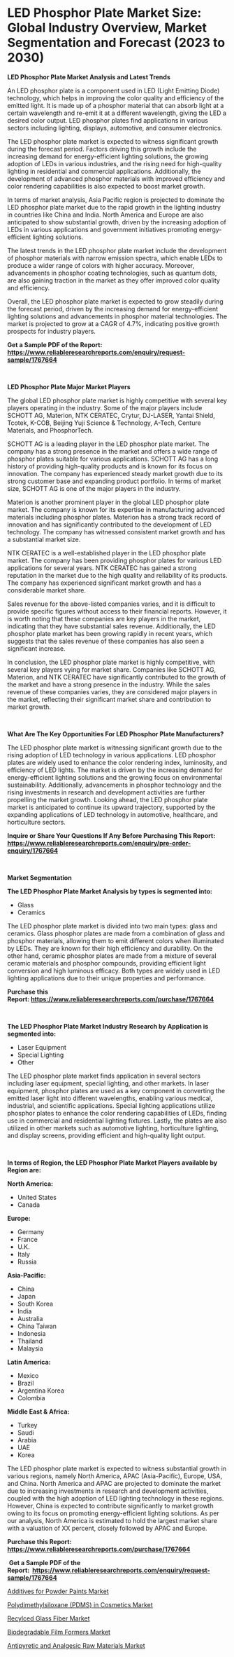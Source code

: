 <p><h1>LED Phosphor Plate Market Size: Global Industry Overview, Market Segmentation and Forecast (2023 to 2030)</h1></p><p><strong>LED Phosphor Plate Market Analysis and Latest Trends</strong></p>
<p><p>An LED phosphor plate is a component used in LED (Light Emitting Diode) technology, which helps in improving the color quality and efficiency of the emitted light. It is made up of a phosphor material that can absorb light at a certain wavelength and re-emit it at a different wavelength, giving the LED a desired color output. LED phosphor plates find applications in various sectors including lighting, displays, automotive, and consumer electronics.</p><p>The LED phosphor plate market is expected to witness significant growth during the forecast period. Factors driving this growth include the increasing demand for energy-efficient lighting solutions, the growing adoption of LEDs in various industries, and the rising need for high-quality lighting in residential and commercial applications. Additionally, the development of advanced phosphor materials with improved efficiency and color rendering capabilities is also expected to boost market growth.</p><p>In terms of market analysis, Asia Pacific region is projected to dominate the LED phosphor plate market due to the rapid growth in the lighting industry in countries like China and India. North America and Europe are also anticipated to show substantial growth, driven by the increasing adoption of LEDs in various applications and government initiatives promoting energy-efficient lighting solutions.</p><p>The latest trends in the LED phosphor plate market include the development of phosphor materials with narrow emission spectra, which enable LEDs to produce a wider range of colors with higher accuracy. Moreover, advancements in phosphor coating technologies, such as quantum dots, are also gaining traction in the market as they offer improved color quality and efficiency.</p><p>Overall, the LED phosphor plate market is expected to grow steadily during the forecast period, driven by the increasing demand for energy-efficient lighting solutions and advancements in phosphor material technologies. The market is projected to grow at a CAGR of 4.7%, indicating positive growth prospects for industry players.</p></p>
<p><strong>Get a Sample PDF of the Report:&nbsp; <a href="https://www.reliableresearchreports.com/enquiry/request-sample/1767664">https://www.reliableresearchreports.com/enquiry/request-sample/1767664</a></strong></p>
<p>&nbsp;</p>
<p><strong>LED Phosphor Plate Major Market Players</strong></p>
<p><p>The global LED phosphor plate market is highly competitive with several key players operating in the industry. Some of the major players include SCHOTT AG, Materion, NTK CERATEC, Crytur, DJ-LASER, Yantai Shield, Tcotek, K-COB, Beijing Yuji Science & Technology, A-Tech, Centure Materials, and PhosphorTech.</p><p>SCHOTT AG is a leading player in the LED phosphor plate market. The company has a strong presence in the market and offers a wide range of phosphor plates suitable for various applications. SCHOTT AG has a long history of providing high-quality products and is known for its focus on innovation. The company has experienced steady market growth due to its strong customer base and expanding product portfolio. In terms of market size, SCHOTT AG is one of the major players in the industry.</p><p>Materion is another prominent player in the global LED phosphor plate market. The company is known for its expertise in manufacturing advanced materials including phosphor plates. Materion has a strong track record of innovation and has significantly contributed to the development of LED technology. The company has witnessed consistent market growth and has a substantial market size.</p><p>NTK CERATEC is a well-established player in the LED phosphor plate market. The company has been providing phosphor plates for various LED applications for several years. NTK CERATEC has gained a strong reputation in the market due to the high quality and reliability of its products. The company has experienced significant market growth and has a considerable market share.</p><p>Sales revenue for the above-listed companies varies, and it is difficult to provide specific figures without access to their financial reports. However, it is worth noting that these companies are key players in the market, indicating that they have substantial sales revenue. Additionally, the LED phosphor plate market has been growing rapidly in recent years, which suggests that the sales revenue of these companies has also seen a significant increase.</p><p>In conclusion, the LED phosphor plate market is highly competitive, with several key players vying for market share. Companies like SCHOTT AG, Materion, and NTK CERATEC have significantly contributed to the growth of the market and have a strong presence in the industry. While the sales revenue of these companies varies, they are considered major players in the market, reflecting their significant market share and contribution to market growth.</p></p>
<p>&nbsp;</p>
<p><strong>What Are The Key Opportunities For LED Phosphor Plate Manufacturers?</strong></p>
<p><p>The LED phosphor plate market is witnessing significant growth due to the rising adoption of LED technology in various applications. LED phosphor plates are widely used to enhance the color rendering index, luminosity, and efficiency of LED lights. The market is driven by the increasing demand for energy-efficient lighting solutions and the growing focus on environmental sustainability. Additionally, advancements in phosphor technology and the rising investments in research and development activities are further propelling the market growth. Looking ahead, the LED phosphor plate market is anticipated to continue its upward trajectory, supported by the expanding applications of LED technology in automotive, healthcare, and horticulture sectors.</p></p>
<p><strong>Inquire or Share Your Questions If Any Before Purchasing This Report: <a href="https://www.reliableresearchreports.com/enquiry/pre-order-enquiry/1767664">https://www.reliableresearchreports.com/enquiry/pre-order-enquiry/1767664</a></strong></p>
<p>&nbsp;</p>
<p><strong>Market Segmentation</strong></p>
<p><strong>The LED Phosphor Plate Market Analysis by types is segmented into:</strong></p>
<p><ul><li>Glass</li><li>Ceramics</li></ul></p>
<p><p>The LED phosphor plate market is divided into two main types: glass and ceramics. Glass phosphor plates are made from a combination of glass and phosphor materials, allowing them to emit different colors when illuminated by LEDs. They are known for their high efficiency and durability. On the other hand, ceramic phosphor plates are made from a mixture of several ceramic materials and phosphor compounds, providing efficient light conversion and high luminous efficacy. Both types are widely used in LED lighting applications due to their unique properties and performance.</p></p>
<p><strong>Purchase this Report:&nbsp;<a href="https://www.reliableresearchreports.com/purchase/1767664">https://www.reliableresearchreports.com/purchase/1767664</a></strong></p>
<p>&nbsp;</p>
<p><strong>The LED Phosphor Plate Market Industry Research by Application is segmented into:</strong></p>
<p><ul><li>Laser Equipment</li><li>Special Lighting</li><li>Other</li></ul></p>
<p><p>The LED phosphor plate market finds application in several sectors including laser equipment, special lighting, and other markets. In laser equipment, phosphor plates are used as a key component in converting the emitted laser light into different wavelengths, enabling various medical, industrial, and scientific applications. Special lighting applications utilize phosphor plates to enhance the color rendering capabilities of LEDs, finding use in commercial and residential lighting fixtures. Lastly, the plates are also utilized in other markets such as automotive lighting, horticulture lighting, and display screens, providing efficient and high-quality light output.</p></p>
<p>&nbsp;</p>
<p><strong>In terms of Region, the LED Phosphor Plate Market Players available by Region are:</strong></p>
<p>
    <p> <strong> North America: </strong>
        <ul>
            <li>United States</li>
            <li>Canada</li>
        </ul>
        </p> 
    <p> <strong> Europe: </strong>
        <ul>
            <li>Germany</li>
            <li>France</li>
            <li>U.K.</li>
            <li>Italy</li>
            <li>Russia</li>
        </ul>
        </p> 
    <p> <strong> Asia-Pacific: </strong>
        <ul>
            <li>China</li>
            <li>Japan</li>
            <li>South Korea</li>
            <li>India</li>
            <li>Australia</li>
            <li>China Taiwan</li>
            <li>Indonesia</li>
            <li>Thailand</li>
            <li>Malaysia</li>
        </ul>
        </p> 
    <p> <strong> Latin America: </strong>
        <ul>
            <li>Mexico</li>
            <li>Brazil</li>
            <li>Argentina Korea</li>
            <li>Colombia</li>
        </ul>
        </p> 
    <p> <strong> Middle East & Africa: </strong>
        <ul>
            <li>Turkey</li>
            <li>Saudi</li>
            <li>Arabia</li>
            <li>UAE</li>
            <li>Korea</li>
        </ul>
    </p>
    </p>
<p><p>The LED phosphor plate market is expected to witness substantial growth in various regions, namely North America, APAC (Asia-Pacific), Europe, USA, and China. North America and APAC are projected to dominate the market due to increasing investments in research and development activities, coupled with the high adoption of LED lighting technology in these regions. However, China is expected to contribute significantly to market growth owing to its focus on promoting energy-efficient lighting solutions. As per our analysis, North America is estimated to hold the largest market share with a valuation of XX percent, closely followed by APAC and Europe.</p></p>
<p><strong>Purchase this Report: <a href="https://www.reliableresearchreports.com/purchase/1767664">https://www.reliableresearchreports.com/purchase/1767664</a></strong></p>
<p>&nbsp;<strong>Get a Sample PDF of the Report:&nbsp;&nbsp;<a href="https://www.reliableresearchreports.com/enquiry/request-sample/1767664">https://www.reliableresearchreports.com/enquiry/request-sample/1767664</a></strong></p>
<p><strong></strong></p>
<p><p><a href="https://github.com/gulaimolin/Market-Research-Report-List-1/blob/main/additives-for-powder-paints-market.md">Additives for Powder Paints Market</a></p><p><a href="https://github.com/ruslanpoljakovrd177/Market-Research-Report-List-1/blob/main/polydimethylsiloxane-pdms-in-cosmetics-market.md">Polydimethylsiloxane (PDMS) in Cosmetics Market</a></p><p><a href="https://github.com/grishafomin4852/Market-Research-Report-List-1/blob/main/recylced-glass-fiber-market.md">Recylced Glass Fiber Market</a></p><p><a href="https://github.com/gdfhhhj/Market-Research-Report-List-2/blob/main/biodegradable-film-formers-market.md">Biodegradable Film Formers Market</a></p><p><a href="https://github.com/abbypearson7765/Market-Research-Report-List-1/blob/main/antipyretic-and-analgesic-raw-materials-market.md">Antipyretic and Analgesic Raw Materials Market</a></p></p>